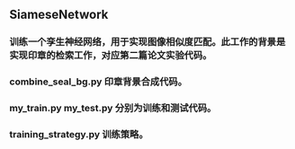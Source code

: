 ## SiameseNetwork
### 训练一个孪生神经网络，用于实现图像相似度匹配。此工作的背景是实现印章的检索工作，对应第二篇论文实验代码。
### combine_seal_bg.py 印章背景合成代码。
### my_train.py  my_test.py 分别为训练和测试代码。
### training_strategy.py 训练策略。
